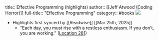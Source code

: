 title:: Effective Programming (highlights)
author:: [[Jeff Atwood (Coding Horror)]]
full-title:: "Effective Programming"
category:: #books
![](https://images-na.ssl-images-amazon.com/images/I/51RB0YekufL._SL200_.jpg)

- Highlights first synced by [[Readwise]] [[Mar 25th, 2025]]
	- “Each day, you must rise with a restless enthusiasm. If you don’t, you are working.” ([Location 281](https://readwise.io/to_kindle?action=open&asin=B008HUMTO0&location=281))